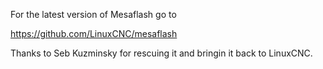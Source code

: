For the latest version of Mesaflash go to

https://github.com/LinuxCNC/mesaflash

Thanks to Seb Kuzminsky for rescuing it and bringin it back to LinuxCNC.

